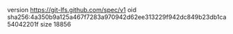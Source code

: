 version https://git-lfs.github.com/spec/v1
oid sha256:4a350b9a125a467f7283a970942d62ee313229f942dc849b23db1ca54042201f
size 18856

